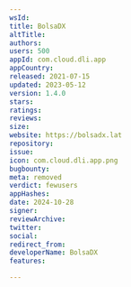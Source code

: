 ```yaml
---
wsId: 
title: BolsaDX
altTitle: 
authors: 
users: 500
appId: com.cloud.dli.app
appCountry: 
released: 2021-07-15
updated: 2023-05-12
version: 1.4.0
stars: 
ratings: 
reviews: 
size: 
website: https://bolsadx.lat
repository: 
issue: 
icon: com.cloud.dli.app.png
bugbounty: 
meta: removed
verdict: fewusers
appHashes: 
date: 2024-10-28
signer: 
reviewArchive: 
twitter: 
social: 
redirect_from: 
developerName: BolsaDX
features: 

---
```


